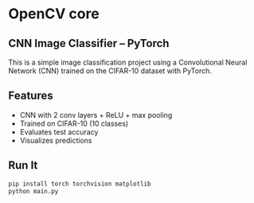 # OpenCV core
## CNN Image Classifier – PyTorch

This is a simple image classification project using a Convolutional Neural Network (CNN) trained on the CIFAR-10 dataset with PyTorch.

## Features
- CNN with 2 conv layers + ReLU + max pooling
- Trained on CIFAR-10 (10 classes)
- Evaluates test accuracy
- Visualizes predictions

## Run It

```bash
pip install torch torchvision matplotlib
python main.py
